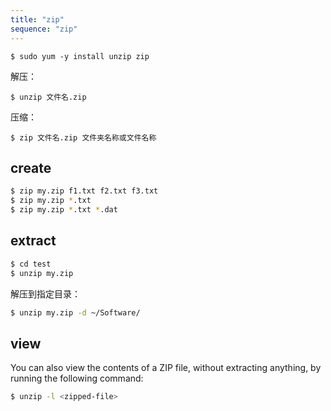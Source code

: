 ```yaml
---
title: "zip"
sequence: "zip"
---
```


```text
$ sudo yum -y install unzip zip
```

解压：

```text
$ unzip 文件名.zip
```

压缩：

```text
$ zip 文件名.zip 文件夹名称或文件名称
```

## create

```bash
$ zip my.zip f1.txt f2.txt f3.txt
$ zip my.zip *.txt
$ zip my.zip *.txt *.dat
```

## extract

```bash
$ cd test
$ unzip my.zip
```

解压到指定目录：

```bash
$ unzip my.zip -d ~/Software/
```

## view

You can also view the contents of a ZIP file, without extracting anything, by running the following command:

```bash
$ unzip -l <zipped-file>
```
